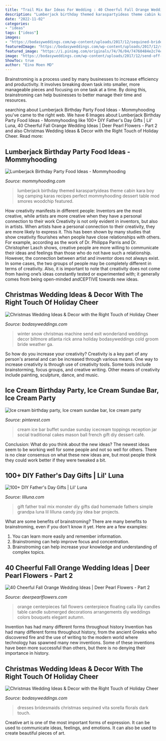 ```yaml
---
title: "Trail Mix Bar Ideas For Wedding : 40 Cheerful Fall Orange Wedding Ideas"
description: "Lumberjack birthday themed karaspartyideas theme cabin kara boy log camping karas recipes perfect mommyhooding dessert table mod smores woodchip featured"
date: "2022-11-02"
categories:
- "ideas"
tags: ["ideas"]
images:
- "https://bodasyweddings.com/wp-content/uploads/2017/12/sequined-bridesmaids-dresses.jpg"
featuredImage: "https://bodasyweddings.com/wp-content/uploads/2017/12/sequined-bridesmaids-dresses.jpg"
featured_image: "https://i.pinimg.com/originals/74/76/04/74760484e2c74c8b68941e7b702ec39a.jpg"
image: "https://bodasyweddings.com/wp-content/uploads/2017/12/send-off-for-a-Christmas-wedding.jpg"
ShowToc: true
author: "Eino Moen MD"
---
```



Brainstroming is a process used by many businesses to increase efficiency and productivity. It involves breaking down task into smaller, more manageable pieces and focusing on one task at a time. By doing this, brainstroming can help businesses to better manage their time and resources.

	

		
searching about Lumberjack Birthday Party Food Ideas - Mommyhooding you've came to the right web. We have 6 Images about Lumberjack Birthday Party Food Ideas - Mommyhooding like 100+ DIY Father&#039;s Day Gifts | Lil&#039; Luna, 40 Cheerful Fall Orange Wedding Ideas | Deer Pearl Flowers - Part 2 and also Christmas Wedding Ideas &amp; Decor with the Right Touch of Holiday Cheer. Read more:
		
    
## Lumberjack Birthday Party Food Ideas - Mommyhooding

<img loading=lazy src="https://www.mommyhooding.com/wp-content/uploads/2018/10/lumberjackpancakes.jpg" onerror="this.onerror=null;this.src='https://tse4.mm.bing.net/th?id=OIP.jITPlsBTrqPOUrqpwmUXXAHaLH&amp;pid=15.1';" alt="Lumberjack Birthday Party Food Ideas - Mommyhooding">

_Source: mommyhooding.com_

>lumberjack birthday themed karaspartyideas theme cabin kara boy log camping karas recipes perfect mommyhooding dessert table mod smores woodchip featured. 

	

How creativity manifests in different people: Inventors are the most creative, while artists are more creative when they have a personal connection to their work
Creativity is not only evident in inventors, but also in artists. When artists have a personal connection to their creativity, they are more likely to express it. This has been shown by many studies that show creativity flourishes when people have close relationships with others. For example, according as the work of Dr. Philippa Parris and Dr. Christopher Lasch shows, creative people are more willing to communicate their ideas and feelings than those who do not have such a relationship. 
However, the connection between artist and inventor does not always exist. In some cases, the two groups of people may be completely different in terms of creativity. Also, it is important to note that creativity does not come from having one’s ideas constantly tested or experimented with; it generally comes from being open-minded andCEPTIVE towards new ideas.

    
## Christmas Wedding Ideas &amp; Decor With The Right Touch Of Holiday Cheer

<img loading=lazy src="https://bodasyweddings.com/wp-content/uploads/2017/12/send-off-for-a-Christmas-wedding.jpg" onerror="this.onerror=null;this.src='https://tse2.mm.bing.net/th?id=OIP.DICJoJ-4g2wXHkNiHlHFJwHaLH&amp;pid=15.1';" alt="Christmas Wedding Ideas &amp; Decor with the Right Touch of Holiday Cheer">

_Source: bodasyweddings.com_

>winter snow christmas machine send exit wonderland weddings decor biltmore atlanta rick anna holiday bodasyweddings cold groom bride weather ga. 

	

So how do you increase your creativity?
Creativity is a key part of any person's arsenal and can be increased through various means. One way to increase creativity is through use of creativity tools. Some tools include brainstorming, focus groups, and creative writing. Other means of creativity include painting, sculpture, dance, and music.

    
## Ice Cream Birthday Party, Ice Cream Sundae Bar, Ice Cream Party

<img loading=lazy src="https://i.pinimg.com/originals/74/76/04/74760484e2c74c8b68941e7b702ec39a.jpg" onerror="this.onerror=null;this.src='https://tse1.mm.bing.net/th?id=OIP.F6RktqZqU_QzPcgaGKTPbgHaLH&amp;pid=15.1';" alt="Ice cream birthday party, Ice cream sundae bar, Ice cream party">

_Source: pinterest.com_

>cream ice bar buffet sundae sunday icecream toppings reception jar social traditional cakes mason ball french gift diy dessert café. 

	

Conclusion: What do you think about the new ideas?
The newest ideas seem to be working well for some people and not so well for others. There is no clear consensus on what these new ideas are, but most people think they could work better if they were tweaked a bit.

    
## 100+ DIY Father&#039;s Day Gifts | Lil&#039; Luna

<img loading=lazy src="https://lilluna.com/wp-content/uploads/2016/05/fathers-day-1.jpg" onerror="this.onerror=null;this.src='https://tse3.mm.bing.net/th?id=OIP.PZJaalrVs3FbW3bmj8nKVAHaKX&amp;pid=15.1';" alt="100+ DIY Father&#039;s Day Gifts | Lil&#039; Luna">

_Source: lilluna.com_

>gift father trail mix monster diy gifts dad homemade fathers simple grandpa luna lil lilluna candy joy idea bar projects. 

	

What are some benefits of brainstroming?
There are many benefits to brainstroming, even if you don't know it yet. Here are a few examples: 
1. You can learn more easily and remember information. 
2. Brainstroming can help improve focus and concentration. 
3. Brainstroming can help increase your knowledge and understanding of complex topics.

    
## 40 Cheerful Fall Orange Wedding Ideas | Deer Pearl Flowers - Part 2

<img loading=lazy src="http://www.deerpearlflowers.com/wp-content/uploads/2016/08/orange-calla-lily-centerpieces.jpg" onerror="this.onerror=null;this.src='https://tse4.mm.bing.net/th?id=OIP.CIuXd07tdSM-lcmrDOkvHAHaLH&amp;pid=15.1';" alt="40 Cheerful Fall Orange Wedding Ideas | Deer Pearl Flowers - Part 2">

_Source: deerpearlflowers.com_

>orange centerpieces fall flowers centerpiece floating calla lily candles table candle submerged decorations arrangements diy weddings colors bouquets elegant autumn. 

	

Invention has had many different forms throughout history
Invention has had many different forms throughout history, from the ancient Greeks who discovered fire and the use of writing to the modern world where technology has spawned many new inventions. Some of these inventions have been more successful than others, but there is no denying their importance in history.

    
## Christmas Wedding Ideas &amp; Decor With The Right Touch Of Holiday Cheer

<img loading=lazy src="https://bodasyweddings.com/wp-content/uploads/2017/12/sequined-bridesmaids-dresses.jpg" onerror="this.onerror=null;this.src='https://tse3.mm.bing.net/th?id=OIP.7cfTOmzKS4yiBklR_ZxLoQHaLz&amp;pid=15.1';" alt="Christmas Wedding Ideas &amp; Decor with the Right Touch of Holiday Cheer">

_Source: bodasyweddings.com_

>dresses bridesmaids christmas sequined vita sorella florals dark touch. 

	

Creative art is one of the most important forms of expression. It can be used to communicate ideas, feelings, and emotions. It can also be used to create beautiful pieces of art.

